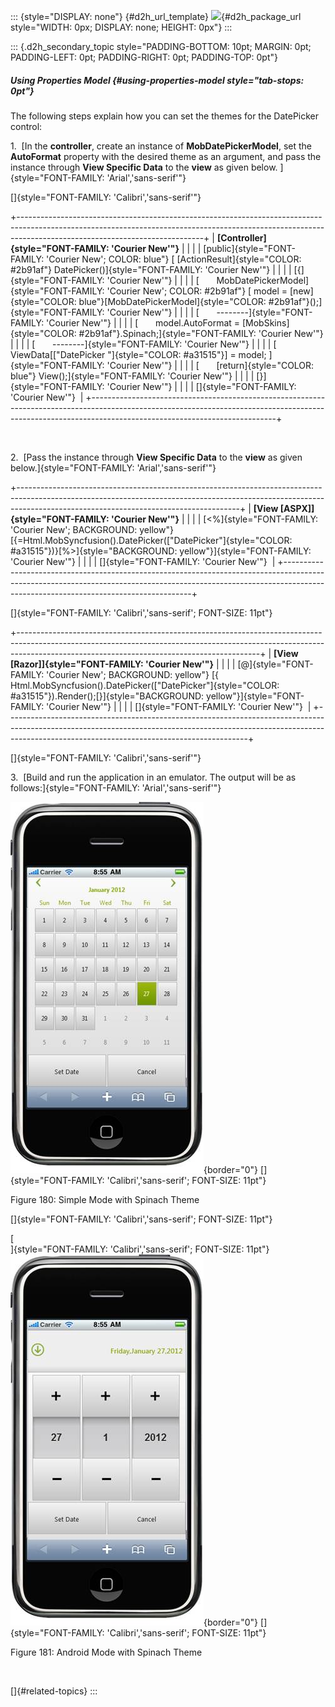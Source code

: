 ::: {style="DISPLAY: none"}
[](ms-xhelp:///?Id=d2h_url_template){#d2h_url_template} ![](!package_url!){#d2h_package_url style="WIDTH: 0px; DISPLAY: none; HEIGHT: 0px"}
:::

::: {.d2h_secondary_topic style="PADDING-BOTTOM: 10pt; MARGIN: 0pt; PADDING-LEFT: 0pt; PADDING-RIGHT: 0pt; PADDING-TOP: 0pt"}
##### Using Properties Model {#using-properties-model style="tab-stops: 0pt"}

The following steps explain how you can set the themes for the DatePicker control:

1.  [In the **controller**, create an instance of **MobDatePickerModel**, set the **AutoFormat** property with the desired theme as an argument, and pass the instance through **View Specific Data** to the **view** as given below. ]{style="FONT-FAMILY: 'Arial','sans-serif'"}

[]{style="FONT-FAMILY: 'Calibri','sans-serif'"} 

+----------------------------------------------------------------------------------------------------------------------------------------------------------------------------------------------------------+
| **[Controller]{style="FONT-FAMILY: 'Courier New'"}**                                                                                                                                                     |
|                                                                                                                                                                                                          |
| [public]{style="FONT-FAMILY: 'Courier New'; COLOR: blue"} [ [ActionResult]{style="COLOR: #2b91af"} DatePicker()]{style="FONT-FAMILY: 'Courier New'"}                                                     |
|                                                                                                                                                                                                          |
| [{]{style="FONT-FAMILY: 'Courier New'"}                                                                                                                                                                  |
|                                                                                                                                                                                                          |
| [       MobDatePickerModel]{style="FONT-FAMILY: 'Courier New'; COLOR: #2b91af"} [ model = [new]{style="COLOR: blue"}[MobDatePickerModel]{style="COLOR: #2b91af"}();]{style="FONT-FAMILY: 'Courier New'"} |
|                                                                                                                                                                                                          |
| [       \-\-\-\-\-\-\--]{style="FONT-FAMILY: 'Courier New'"}                                                                                                                                             |
|                                                                                                                                                                                                          |
| [       model.AutoFormat = [MobSkins]{style="COLOR: #2b91af"}.Spinach;]{style="FONT-FAMILY: 'Courier New'"}                                                                                              |
|                                                                                                                                                                                                          |
| [       \-\-\-\-\-\-\--]{style="FONT-FAMILY: 'Courier New'"}                                                                                                                                             |
|                                                                                                                                                                                                          |
| [       ViewData\[[\"DatePicker \"]{style="COLOR: #a31515"}\] = model; ]{style="FONT-FAMILY: 'Courier New'"}                                                                                             |
|                                                                                                                                                                                                          |
| [       [return]{style="COLOR: blue"} View();]{style="FONT-FAMILY: 'Courier New'"}                                                                                                                       |
|                                                                                                                                                                                                          |
| [}]{style="FONT-FAMILY: 'Courier New'"}                                                                                                                                                                  |
|                                                                                                                                                                                                          |
| []{style="FONT-FAMILY: 'Courier New'"}                                                                                                                                                                   |
+----------------------------------------------------------------------------------------------------------------------------------------------------------------------------------------------------------+

 

2.  [Pass the instance through **View Specific Data** to the **view** as given below.]{style="FONT-FAMILY: 'Arial','sans-serif'"}

+-------------------------------------------------------------------------------------------------------------------------------------------------------------------------------------------------------------------+
| **[View \[ASPX\]]{style="FONT-FAMILY: 'Courier New'"}**                                                                                                                                                           |
|                                                                                                                                                                                                                   |
| [\<%]{style="FONT-FAMILY: 'Courier New'; BACKGROUND: yellow"} [{=Html.MobSyncfusion().DatePicker([\"DatePicker\"]{style="COLOR: #a31515"})}[%\>]{style="BACKGROUND: yellow"}]{style="FONT-FAMILY: 'Courier New'"} |
|                                                                                                                                                                                                                   |
| []{style="FONT-FAMILY: 'Courier New'"}                                                                                                                                                                            |
+-------------------------------------------------------------------------------------------------------------------------------------------------------------------------------------------------------------------+

[]{style="FONT-FAMILY: 'Calibri','sans-serif'; FONT-SIZE: 11pt"} 

+------------------------------------------------------------------------------------------------------------------------------------------------------------------------------------------------------------------------+
| **[View \[Razor\]]{style="FONT-FAMILY: 'Courier New'"}**                                                                                                                                                               |
|                                                                                                                                                                                                                        |
| [@]{style="FONT-FAMILY: 'Courier New'; BACKGROUND: yellow"} [{ Html.MobSyncfusion().DatePicker([\"DatePicker\"]{style="COLOR: #a31515"}).Render();[}]{style="BACKGROUND: yellow"}]{style="FONT-FAMILY: 'Courier New'"} |
|                                                                                                                                                                                                                        |
| []{style="FONT-FAMILY: 'Courier New'"}                                                                                                                                                                                 |
+------------------------------------------------------------------------------------------------------------------------------------------------------------------------------------------------------------------------+

[]{style="FONT-FAMILY: 'Calibri','sans-serif'"} 

3.  [Build and run the application in an emulator. The output will be as follows:]{style="FONT-FAMILY: 'Arial','sans-serif'"}

![](ImagesExt/image103_108.jpg){border="0"} []{style="FONT-FAMILY: 'Calibri','sans-serif'; FONT-SIZE: 11pt"}

Figure 180: Simple Mode with Spinach Theme

[]{style="FONT-FAMILY: 'Calibri','sans-serif'; FONT-SIZE: 11pt"} 

[\
]{style="FONT-FAMILY: 'Calibri','sans-serif'; FONT-SIZE: 11pt"} ![](ImagesExt/image103_109.jpg){border="0"} []{style="FONT-FAMILY: 'Calibri','sans-serif'; FONT-SIZE: 11pt"}

Figure 181: Android Mode with Spinach Theme

 

[]{#related-topics}
:::
